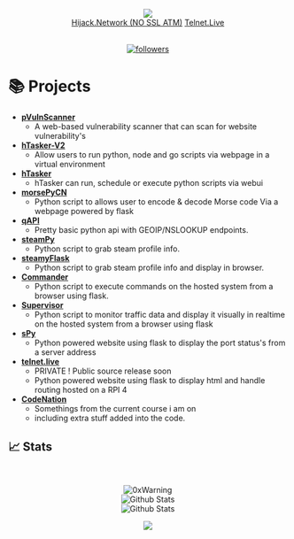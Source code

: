 <p align="center">
  <img src="https://readme-typing-svg.herokuapp.com/?lines=Learning+Python;Self+Taught+Developer;Cyber+Security+Researcher;&font=Fira%20Code&center=true&width=380&height=50">
  <br>
  <a href="http://hijack.network/">Hijack.Network (NO SSL ATM)</a>
  <a href="https://telnet.live/">Telnet.Live</a>
</p>

<p align="center">
  <br>
  <a href="https://github.com/Quinny-J?tab=followers">
    <img alt="followers" title="Follow me on Github" src="https://custom-icon-badges.herokuapp.com/github/followers/Quinny-J?color=236ad3&labelColor=1155ba&style=for-the-badge&logo=person-add&label=Follow&logoColor=dark"/></a>
  <br>
   
</p>


# 📚 Projects
* **[pVulnScanner](https://github.com/Quinny-J/pVulnScanner)**
  * A web-based vulnerability scanner that can scan for website vulnerability's
* **[hTasker-V2](https://github.com/Quinny-J/hTasker-V2)**
  * Allow users to run python, node and go scripts via webpage in a virtual environment
* **[hTasker](https://github.com/Quinny-J/hTasker)**
  * hTasker can run, schedule or execute python scripts via webui 
* **[morsePyCN](https://github.com/Quinny-J/morsePyCN)**
  * Python script to allows user to encode & decode Morse code Via a webpage powered by flask
* **[qAPI](https://github.com/Quinny-J/qAPI)**
  * Pretty basic python api with GEOIP/NSLOOKUP endpoints.
* **[steamPy](https://github.com/Quinny-J/steamPy)**
  * Python script to grab steam profile info.
* **[steamyFlask](https://github.com/Quinny-J/steamyFlask)**
  * Python script to grab steam profile info and display in browser.
* **[Commander](https://github.com/Quinny-J/Commander)**
  * Python script to execute commands on the hosted system from a browser using flask.
* **[Supervisor](https://github.com/Quinny-J/Supervisor)**
  * Python script to monitor traffic data and display it visually in realtime on the hosted system from a browser using flask
* **[sPy](https://github.com/Quinny-J/sPy)**
  * Python powered website using flask to display the port status's from a server address
* **[telnet.live](https://github.com/Quinny-J/telnet.live)**
  * PRIVATE ! Public source release soon  
  * Python powered website using flask to display html and handle routing hosted on a RPI 4
* **[CodeNation](https://github.com/Quinny-J/codenation)**
  * Somethings from the current course i am on
  * including extra stuff added into the code.

## 📈 Stats

<br>
<p align="center">
<img src="https://komarev.com/ghpvc/?username=Quinny-J&label=Profile%20views&color=0e75b6&style=flat" alt="0xWarning" />
<br>
<img src="https://github-readme-stats.vercel.app/api/top-langs/?username=Quinny-J&theme=dark&layout=compact" alt="Github Stats"/>
<br>
<img src="https://github-readme-stats.vercel.app/api?username=Quinny-J&show_icons=true&theme=dark&count_private=true" alt="Github Stats"/>
<p align="center">
  <img src ="https://github-readme-streak-stats.herokuapp.com?user=quinny-j&theme=radical&hide_border=false">
  <br>
  <br>
 
</p>
